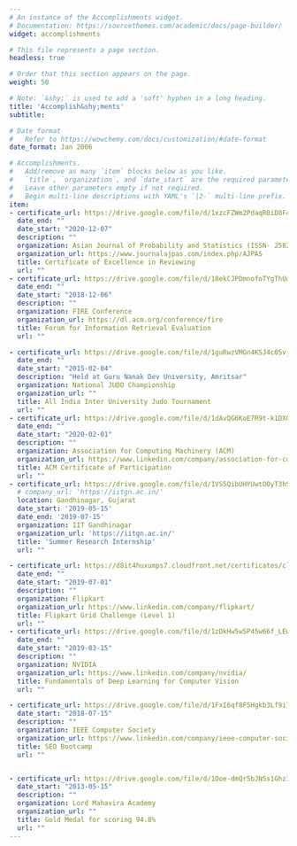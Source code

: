 ```yaml
---
# An instance of the Accomplishments widget.
# Documentation: https://sourcethemes.com/academic/docs/page-builder/
widget: accomplishments

# This file represents a page section.
headless: true

# Order that this section appears on the page.
weight: 50

# Note: `&shy;` is used to add a 'soft' hyphen in a long heading.
title: 'Accomplish&shy;ments'
subtitle:

# Date format
#   Refer to https://wowchemy.com/docs/customization/#date-format
date_format: Jan 2006

# Accomplishments.
#   Add/remove as many `item` blocks below as you like.
#   `title`, `organization`, and `date_start` are the required parameters.
#   Leave other parameters empty if not required.
#   Begin multi-line descriptions with YAML's `|2-` multi-line prefix.
item:
- certificate_url: https://drive.google.com/file/d/1xzcFZWm2PdaqR0iD8FeBgJja4ubMblbr/view?usp=sharing
  date_end: ""
  date_start: "2020-12-07"
  description: ""
  organization: Asian Journal of Probability and Statistics (ISSN- 2582-0230)
  organization_url: https://www.journalajpas.com/index.php/AJPAS
  title: Certificate of Excellence in Reviewing
  url: ""
- certificate_url: https://drive.google.com/file/d/18ekCJPDmnofoTYgThUdQu8j2pHaHwLiz/view?usp=sharing
  date_end: ""
  date_start: "2018-12-06"
  description: ""
  organization: FIRE Conference
  organization_url: https://dl.acm.org/conference/fire
  title: Forum for Information Retrieval Evaluation
  url: ""

- certificate_url: https://drive.google.com/file/d/1guRwzVMGn4KSJ4c05vj22UQ2DDtnBjW6/view?usp=sharing
  date_end: ""
  date_start: "2015-02-04"
  description: "Held at Guru Nanak Dev University, Amritsar"
  organization: National JUDO Championship
  organization_url: ""
  title: All India Inter University Judo Tournament
  url: ""
- certificate_url: https://drive.google.com/file/d/1dAvQG6KoE7R9t-k1DXOLB6_KuilNLiSk/view?usp=sharing
  date_end: ""
  date_start: "2020-02-01"
  description: ""
  organization: Association for Computing Machinery (ACM) 
  organization_url: https://www.linkedin.com/company/association-for-computing-machinery/
  title: ACM Certificate of Participation
  url: ""
- certificate_url: https://drive.google.com/file/d/1VS5QibUHYUwtOOyT3hScV2Eh1kCMFnnC/view?usp=sharing
  # company_url: 'https://iitgn.ac.in/'
  location: Gandhinagar, Gujarat
  date_start: '2019-05-15'
  date_end: '2019-07-15'
  organization: IIT Gandhinagar
  organization_url: 'https://iitgn.ac.in/'
  title: 'Summer Research Internship'
  url: ""

- certificate_url: https://d8it4huxumps7.cloudfront.net/certificates/clients/flipkartgrid/cmFqYXQudGVjaC4wMDJAZ21haWwuY29t.jpg
  date_end: ""
  date_start: "2019-07-01"
  description: ""
  organization: Flipkart  
  organization_url: https://www.linkedin.com/company/flipkart/
  title: Flipkart Grid Challenge (Level 1) 
  url: ""
- certificate_url: https://drive.google.com/file/d/1zDkHw5w5P45w66f_LEwIt7UHh23Ew84I/view?usp=sharing
  date_end: ""
  date_start: "2019-03-15"
  description: ""
  organization: NVIDIA  
  organization_url: https://www.linkedin.com/company/nvidia/
  title: Fundamentals of Deep Learning for Computer Vision 
  url: ""

- certificate_url: https://drive.google.com/file/d/1FxI6qf8FSHgkb3Lf9iTPEMTEz_INVPKh/view?usp=sharing
  date_start: "2018-07-15"
  description: ""
  organization: IEEE Computer Society  
  organization_url: https://www.linkedin.com/company/ieee-computer-society/
  title: SEO Bootcamp
  url: ""  


- certificate_url: https://drive.google.com/file/d/1Ooe-dmQr5bJN5s1Ghz3ejDFOfTFNEnVp/view?usp=sharing
  date_start: "2013-05-15"
  description: ""
  organization: Lord Mahavira Academy
  organization_url: ""
  title: Gold Medal for scoring 94.8% 
  url: ""    
---
```

